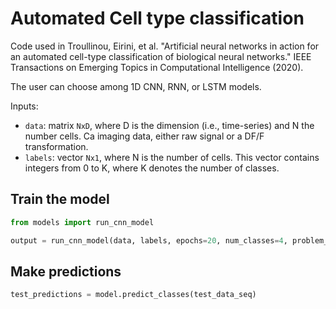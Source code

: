 # Automated Cell type classification

Code used in Troullinou, Eirini, et al. "Artificial neural networks in action for an automated cell-type classification of biological neural networks." IEEE Transactions on Emerging Topics in Computational Intelligence (2020).

The user can choose among 1D CNN, RNN, or LSTM models.

Inputs: 
- `data`: matrix `NxD`, where D is the dimension (i.e., time-series) and N the number cells. Ca imaging data, either raw signal or a DF/F transformation.
- `labels`: vector `Nx1`, where N is the number of cells. This vector contains integers from 0 to K, where K denotes the number of classes.

## Train the model
```python
from models import run_cnn_model

output = run_cnn_model(data, labels, epochs=20, num_classes=4, problem_type='multiclass', seed=0)
```

## Make predictions
```python
test_predictions = model.predict_classes(test_data_seq)
```
